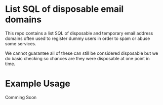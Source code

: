 List SQL of disposable email domains
========================

This repo contains a list SQL of disposable and temporary email address domains often used to register dummy users in order to spam or abuse some services.

We cannot guarantee all of these can still be considered disposable but we do basic checking so chances are they were disposable at one point in time.

Example Usage
=============
Comming Soon